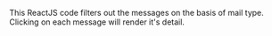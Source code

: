 This ReactJS code filters out the messages on the basis of mail type. Clicking on each message will render it's detail.
